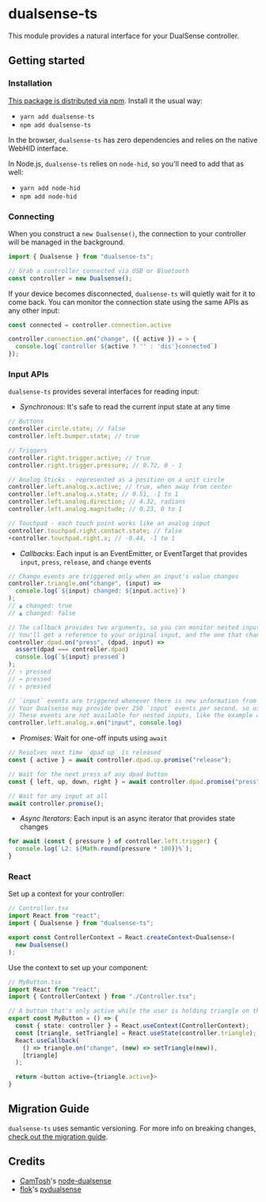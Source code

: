 # dualsense-ts

This module provides a natural interface for your DualSense controller.

## Getting started

### Installation

[This package is distributed via npm](https://npmjs.org/package.dualsense-ts). Install it the usual way:

- `yarn add dualsense-ts`
- `npm add dualsense-ts`

In the browser, `dualsense-ts` has zero dependencies and relies on the native WebHID interface.

In Node.js, `dualsense-ts` relies on `node-hid`, so you'll need to add that as well:

- `yarn add node-hid`
- `npm add node-hid`

### Connecting

When you construct a `new Dualsense()`, the connection to your controller will be managed in the background.

```typescript
import { Dualsense } from "dualsense-ts";

// Grab a controller connected via USB or Bluetooth
const controller = new Dualsense();
```

If your device becomes disconnected, `dualsense-ts` will quietly wait for it to come back. You can monitor the connection state using the same APIs as any other input:

```typescript
const connected = controller.connection.active

controller.connection.on("change", ({ active }) = > {
  console.log(`controller ${active ? '' : 'dis'}connected`)
});
```

### Input APIs

`dualsense-ts` provides several interfaces for reading input:

- _Synchronous_: It's safe to read the current input state at any time

```typescript
// Buttons
controller.circle.state; // false
controller.left.bumper.state; // true

// Triggers
controller.right.trigger.active; // true
controller.right.trigger.pressure; // 0.72, 0 - 1

// Analog Sticks - represented as a position on a unit circle
controller.left.analog.x.active; // true, when away from center
controller.left.analog.x.state; // 0.51, -1 to 1
controller.left.analog.direction; // 4.32, radians
controller.left.analog.magnitude; // 0.23, 0 to 1

// Touchpad - each touch point works like an analog input
controller.touchpad.right.contact.state; // false
+controller.touchpad.right.x; // -0.44, -1 to 1
```

- _Callbacks_: Each input is an EventEmitter, or EventTarget that provides `input`, `press`, `release`, and `change` events

```typescript
// Change events are triggered only when an input's value changes
controller.triangle.on("change", (input) =>
  console.log(`${input} changed: ${input.active}`)
);
// ▲ changed: true
// ▲ changed: false

// The callback provides two arguments, so you can monitor nested inputs
// You'll get a reference to your original input, and the one that changed
controller.dpad.on("press", (dpad, input) =>
  assert(dpad === controller.dpad)
  console.log(`${input} pressed`)
);
// ↑ pressed
// → pressed
// ↑ pressed

// `input` events are triggered whenever there is new information from the controller
// Your Dualsense may provide over 250 `input` events per second, so use this sparingly
// These events are not available for nested inputs, like the example above
controller.left.analog.x.on("input", console.log)
```

- _Promises_: Wait for one-off inputs using `await`

```typescript
// Resolves next time `dpad up` is released
const { active } = await controller.dpad.up.promise("release");

// Wait for the next press of any dpad button
const { left, up, down, right } = await controller.dpad.promise("press");

// Wait for any input at all
await controller.promise();
```

- _Async Iterators_: Each input is an async iterator that provides state changes

```typescript
for await (const { pressure } of controller.left.trigger) {
  console.log(`L2: ${Math.round(pressure * 100)}%`);
}
```

### React

Set up a context for your controller:

```typescript
// Controller.tsx
import React from "react";
import { Dualsense } from "dualsense-ts";

export const ControllerContext = React.createContext<Dualsense>(
  new Dualsense()
);
```

Use the context to set up your component:

```typescript
// MyButton.tsx
import React from "react";
import { ControllerContext } from "./Controller.tsx";

// A button that's only active while the user is holding triangle on the controller
export const MyButton = () => {
  const { state: controller } = React.useContext(ControllerContext);
  const [triangle, setTriangle] = React.useState(controller.triangle);
  React.useCallback(
    () => triangle.on("change", (new) => setTriangle(new)),
    [triangle]
  );

  return <button active={triangle.active}>
}
```

## Migration Guide

`dualsense-ts` uses semantic versioning. For more info on breaking changes, [check out the migration guide](MIGRATION_GUIDE.md).

## Credits

- [CamTosh](https://github.com/CamTosh)'s [node-dualsense](https://github.com/CamTosh/node-dualsense)
- [flok](https://github.com/flok)'s [pydualsense](https://github.com/flok/pydualsense)
